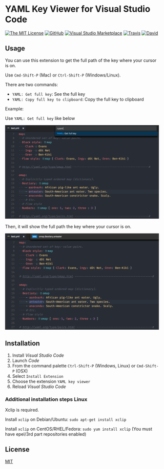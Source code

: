 # YAML Key Viewer for Visual Studio Code

[![The MIT License](https://img.shields.io/badge/license-MIT-orange.svg?style=flat-square)](http://opensource.org/licenses/MIT)
[![GitHub](https://img.shields.io/github/release/CYBAI/vscode-yaml-key-viewer.svg?style=flat-square)](https://github.com/CYBAI/vscode-yaml-key-viewer/releases)
[![Visual Studio Marketplace](https://vsmarketplacebadge.apphb.com/installs-short/cybai.yaml-key-viewer.svg?style=flat-square)](https://marketplace.visualstudio.com/items?itemName=cybai.yaml-key-viewer)
[![Travis](https://img.shields.io/travis/CYBAI/vscode-yaml-key-viewer.svg?style=flat-square)](https://travis-ci.org/CYBAI/vscode-yaml-key-viewer)
[![David](https://img.shields.io/david/dev/CYBAI/vscode-yaml-key-viewer.svg?style=flat-square)](https://david-dm.org/CYBAI/vscode-yaml-key-viewer?type=dev)

## Usage

You can use this extension to get the full path of the key where your cursor is on.

Use `Cmd-Shift-P` (Mac) or `Ctrl-Shift-P` (Windows/Linux).

There are two commands:
- `YAML: Get full key`: See the full key
- `YAML: Copy full key to clipboard`: Copy the full key to clipboard

Example:

Use `YAML: Get full key` like below

![command](https://raw.githubusercontent.com/CYBAI/vscode-yaml-key-viewer/master/screenshots/command.png)

Then, it will show the full path the key where your cursor is on.

![result](https://raw.githubusercontent.com/CYBAI/vscode-yaml-key-viewer/master/screenshots/result.png)

## Installation

1. Install *Visual Studio Code*
2. Launch *Code*
3. From the command palette `Ctrl-Shift-P` (Windows, Linux) or `Cmd-Shift-P` (OSX)
4. Select `Install Extension`
5. Choose the extension `YAML key viewer`
6. Reload *Visual Studio Code*

### Additional installation steps Linux
Xclip is required.

Install `xclip` on Debian/Ubuntu: ```sudo apt-get install xclip```

Install `xclip` on CentOS/RHEL/Fedora: ```sudo yum install xclip``` (You must have epel/3rd part repositories enabled)


## License
[MIT](LICENSE.md)

